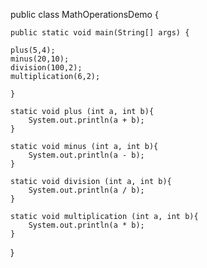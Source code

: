 public class MathOperationsDemo {

    public static void main(String[] args) {

    plus(5,4);
    minus(20,10);
    division(100,2);
    multiplication(6,2);

    }

    static void plus (int a, int b){
        System.out.println(a + b);
    }

    static void minus (int a, int b){
        System.out.println(a - b);
    }

    static void division (int a, int b){
        System.out.println(a / b);
    }

    static void multiplication (int a, int b){
        System.out.println(a * b);
    }
}